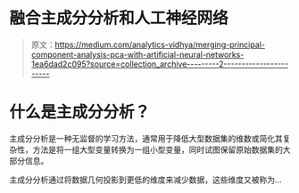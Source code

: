 # 融合主成分分析和人工神经网络

> 原文：<https://medium.com/analytics-vidhya/merging-principal-component-analysis-pca-with-artificial-neural-networks-1ea6dad2c095?source=collection_archive---------2----------------------->

# 什么是主成分分析？

主成分分析是一种无监督的学习方法，通常用于降低大型数据集的维数或简化其复杂性，方法是将一组大型变量转换为一组小型变量，同时试图保留原始数据集的大部分信息。

主成分分析通过将数据几何投影到更低的维度来减少数据，这些维度又被称为…